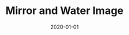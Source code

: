 ---
title: Mirror and Water Image
date: 2020-01-01
tags:
  - Notes 
  - SSC Exam
excludeSearch: false
---